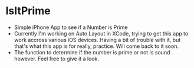 # IsItPrime
* Simple iPhone App to see if a Number is Prime
* Currently I'm working on Auto Layout in XCode, trying to get this app to work accross various iOS devices. Having a bit of trouble with it,
but that's what this app is for really, practice. Will come back to it soon. 
* The function to determine if the number is prime or not is sound however. Feel free to give it a look.
